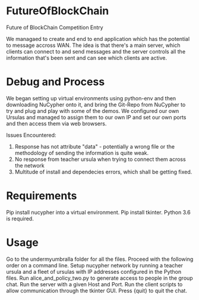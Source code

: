 # FutureOfBlockChain
Future of BlockChain Competition Entry

We managaed to create and end to end application which has the potential to message accross WAN. The idea is that there's a main server, which clients can connect to and send messages and the server controls all the information that's been sent and can see which clients are active. 

# Debug and Process
We began setting up virtual environments using python-env and then downloading NuCypher onto it, and bring the Git-Repo from NuCypher to try and plug and play with some of the demos. We configured our own Ursulas and managed to assign them to our own IP and set our own ports and then access them via web browsers.

Issues Encountered:

1) Response has not attribute "data" - potentially a wrong file or the methodology of sending the information is quite weak.
2) No response from teacher ursula when trying to connect them across the network
3) Multitude of install and dependecies errors, which shall be getting fixed.

# Requirements

Pip install nucypher into a virtual environment.
Pip install tkinter.
Python 3.6 is required. 

# Usage
Go to the undermyumbralla folder for all the files. Proceed with the following order on a command line.
Setup nucypher network by running a teacher ursula and a fleet of ursulas with IP addresses configured in the Python files. Run alice_and_policy_two.py to generate access to people in the group chat. Run the server with a given Host and Port. Run the client scripts to allow communication through the tkinter GUI. Press {quit} to quit the chat. 
